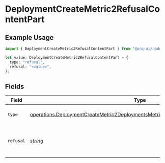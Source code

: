 # DeploymentCreateMetric2RefusalContentPart

## Example Usage

```typescript
import { DeploymentCreateMetric2RefusalContentPart } from "@orq-ai/node/models/operations";

let value: DeploymentCreateMetric2RefusalContentPart = {
  type: "refusal",
  refusal: "<value>",
};
```

## Fields

| Field                                                                                                                                                                                    | Type                                                                                                                                                                                     | Required                                                                                                                                                                                 | Description                                                                                                                                                                              |
| ---------------------------------------------------------------------------------------------------------------------------------------------------------------------------------------- | ---------------------------------------------------------------------------------------------------------------------------------------------------------------------------------------- | ---------------------------------------------------------------------------------------------------------------------------------------------------------------------------------------- | ---------------------------------------------------------------------------------------------------------------------------------------------------------------------------------------- |
| `type`                                                                                                                                                                                   | [operations.DeploymentCreateMetric2DeploymentsMetricsRequestRequestBodyMessagesType](../../models/operations/deploymentcreatemetric2deploymentsmetricsrequestrequestbodymessagestype.md) | :heavy_check_mark:                                                                                                                                                                       | The type of the content part.                                                                                                                                                            |
| `refusal`                                                                                                                                                                                | *string*                                                                                                                                                                                 | :heavy_check_mark:                                                                                                                                                                       | The refusal message generated by the model.                                                                                                                                              |